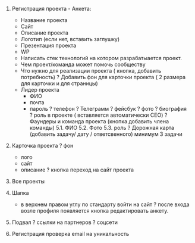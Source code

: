 1. Регистрация проекта - Анкета: 
    + Название проекта
    + Сайт
    + Описание проекта
    + Логотип (если нет, вставить заглушку) 
    + Презентация проекта
    + WP 
    + Написать стек технологий на котором разрабатыается проект.
    + Чем проект/команда может помочь сообществу
    + Что нужно для реализации проекта ( кнопка, добавить потребность) 
    ? Добавить фон для карточки проекта ( 2 размера для карточки и для страницы) 
    + Лидер проекта
        + ФИО
        + почта
        + пароль 
        ? телефон
        ? Телеграмм
        ? фейсбук
        ? фото
        ? биография
        ? роль в проекте ( вставляется автоматически CEO) 
    ? Фаундеры и команда проекта (кнопка добавить члена команды)
        5.1. ФИО
        5.2. Фото
        5.3. роль
    ? Дорожная карта (добавить задачу/ дату / ответсвенного)  минимум 3 задачи

2. Карточка проекта
    ? фон
    + лого
    + сайт
    + описание 
    ? кнопка переход на сайт проекта

3. Все проекты

4. Шапка
    + в верхнем правом углу по стандарту войти на сайт
    ? после входа возле профиля появляется кнопка редактировать анкету.

5. Подвал
    ? ссылки на партнеров
    ? соцсети

6. Регистрация
    проверка email на уникальность
